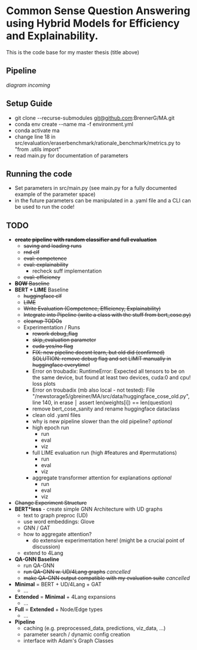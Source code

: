 # Common Sense Question Answering using Hybrid Models for Efficiency and Explainability.
This is the code base for my master thesis (title above)

## Pipeline
_diagram incoming_

## Setup Guide
- git clone --recurse-submodules git@github.com:BrennerG/MA.git
- conda env create --name ma -f environment.yml
- conda activate ma
- change line 18 in src/evaluation/eraserbenchmark/rationale_benchmark/metrics.py to "from .utils import"
- read main.py for documentation of parameters

## Running the code
- Set parameters in src/main.py (see main.py for a fully documented example of the parameter space)
- in the future parameters can be manipulated in a .yaml file and a CLI can be used to run the code!

## TODO
* ~~__create pipeline with random classifier and full evaluation__~~
  - ~~saving and loading runs~~
  - ~~rnd clf~~
  - ~~eval: competence~~
  - ~~eval: explainability~~
    - recheck suff implementation
  - ~~eval: efficiency~~
* ~~__BOW__ Baseline~~
* __BERT + LIME__ Baseline
  - ~~huggingface clf~~
  - ~~LIME~~
  - ~~Write Evaluation (Competence, Efficiency, Explainability)~~
  - ~~Integrate into Pipeline (write a class with the stuff from bert_cose.py)~~
  - ~~cleanup TODOs~~
  - Experimentation / Runs
    - ~~rework debug_flag~~
    - ~~skip_evaluation parameter~~
    - ~~cuda yes/no flag~~
    - ~~FIX: new pipeline doesnt learn, but old did (confirmed) SOLUTION: remove debug flag and set LIMIT manually in huggingface everytime!~~
    - Error on troubadix: 
        RuntimeError: Expected all tensors to be on the same device, but found at least two devices, cuda:0 and cpu! loss plots
    - Error on troubadix (mb also local - not tested):
        File "/newstorage5/gbreiner/MA/src/data/huggingface_cose_old.py", line 140, in erase                                                             │
        assert len(weights[i]) == len(question)
    - remove bert_cose_sanity and rename huggingface dataclass
    - clean old .yaml files
    - why is new pipeline slower than the old pipeline? _optional_
    - high epoch run
      - run
      - eval
      - viz
    - full LIME evaluation run (high #features and #permutations)
      - run
      - eval
      - viz
    - aggregate transformer attention for explanations _optional_
      - run
      - eval
      - viz
* ~~Change Experiment Structure~~
* __BERT*less__ - create simple GNN Architecture with UD graphs
  - text to graph preproc (UD)
  - use word embeddings: Glove
  - GNN / GAT
  - how to aggregate attention?
    - do extensive experimentation here! (might be a crucial point of discussion)
  - extend to 4Lang
* __QA-GNN Baseline__
  - run QA-GNN
  - ~~run QA-GNN w. UD/4Lang graphs~~ _cancelled_
  - ~~make QA-GNN output compatible with my evaluation suite~~ _cancelled_
* __Minimal__ = BERT + UD/4Lang + GAT
  - ...
* __Extended__ = __Minimal__ + 4Lang expansions 
  - ...
* __Full__ = __Extended__ + Node/Edge types
  - ...
* __Pipeline__
  - caching (e.g. preprocessed_data, predictions, viz_data, ...)
  - parameter search / dynamic config creation
  - interface with Adam's Graph Classes